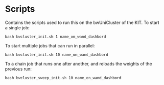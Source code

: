 # Scripts

Contains the scripts used to run this on the bwUniCluster of the KIT.
To start a single job:
```
bash bwcluster_init.sh 1 name_on_wand_dashbord
```

To start multiple jobs that can run in parallel:
```
bash bwcluster_init.sh 10 name_on_wand_dashbord
```

To a chain job that runs one after another, and reloads the weights of the previous run:
```
bash bwcluster_sweep_init.sh 10 name_on_wand_dashbord
```